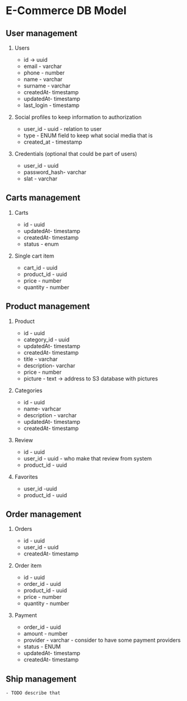 # E-Commerce DB Model


## User management
1) Users 
    - id -> uuid
    - email - varchar
    - phone - number
    - name - varchar
    - surname - varchar
    - createdAt- timestamp
    - updatedAt- timestamp
    - last_login - timestamp

2) Social profiles to keep information to authorization

    - user_id - uuid - relation to user
    - type - ENUM field to keep what social media that is 
    - created_at - timestamp

3) Credentials (optional that could be part of users)
    - user_id - uuid
    - password_hash- varchar
    - slat - varchar


## Carts management

1) Carts 

    - id - uuid
    - updatedAt- timestamp
    - createdAt- timestamp
    - status - enum
    
2) Single cart item 
    - cart_id - uuid 
    - product_id - uuid
    - price - number
    - quantity - number

## Product management

1) Product
    - id - uuid
    - category_id - uuid 
    - updatedAt- timestamp
    - createdAt- timestamp
    - title - varchar
    - description- varchar
    - price - number
    - picture - text -> address to S3 database with pictures


2) Categories

    - id - uuid
    - name- varhcar
    - description - varchar
    - updatedAt- timestamp
    - createdAt- timestamp

3) Review

    - id - uuid
    - user_id - uuid - who make that review from system
    - product_id - uuid 

4) Favorites
    - user_id -uuid
    - product_id - uuid


## Order management

1) Orders

    - id - uuid
    - user_id - uuid 
    - createdAt- timestamp

2) Order item 
    - id - uuid
    - order_id - uuid
    - product_id  - uuid 
    - price - number
    - quantity - number

3) Payment 
    - order_id - uuid
    - amount - number
    - provider - varchar - consider to have some payment providers
    - status - ENUM
    - updatedAt- timestamp
    - createdAt- timestamp

## Ship management
    - TODO describe that